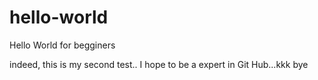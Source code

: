 # hello-world
Hello World for begginers

indeed, this is my second test..
I hope to be a expert in Git Hub...kkk
bye
